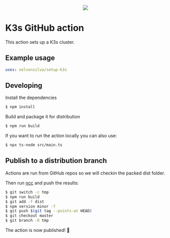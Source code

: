 <p align="center">
  <a href="https://github.com/nelsonsilva/setup-k3s/actions"><img src="https://github.com/nelsonsilva/setup-k3s/workflows/build-test/badge.svg"></a>
</p>

# K3s GitHub action

This action sets up a K3s cluster.

## Example usage

```yaml
uses: nelsonsilva/setup-k3s
```

## Developing

Install the dependencies  
```bash
$ npm install
```

Build and package it for distribution
```bash
$ npm run build
```

If you want to run the action locally you can also use:
```bash
$ npx ts-node src/main.ts
```

## Publish to a distribution branch

Actions are run from GitHub repos so we will checkin the packed dist folder. 

Then run [ncc](https://github.com/zeit/ncc) and push the results:
```bash
$ git switch -c tmp
$ npm run build
$ git add -f dist
$ npm version minor -f
$ git push $(git tag --points-at HEAD)
$ git checkout master
$ git branch -D tmp
```

The action is now published! :rocket:
